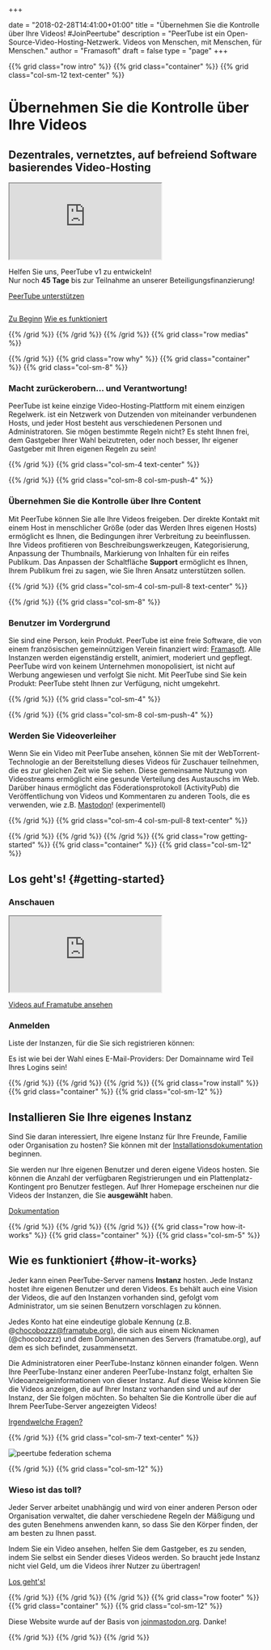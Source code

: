 +++

date = "2018-02-28T14:41:00+01:00"
title = "Übernehmen Sie die Kontrolle über Ihre Videos! #JoinPeertube"
description = "PeerTube ist ein Open-Source-Video-Hosting-Netzwerk. Videos von Menschen, mit Menschen, für Menschen."
author = "Framasoft"
draft = false
type = "page"
+++

{{% grid class="row intro" %}}
{{% grid class="container" %}}
{{% grid class="col-sm-12 text-center" %}}

# Übernehmen Sie die Kontrolle über Ihre Videos
## Dezentrales, vernetztes, auf befreiend Software basierendes Video-Hosting

<div class="col-md-6 well col-md-push-6">
  <div class="embed-responsive embed-responsive-16by9">
    <iframe class="embed-responsive-item" allowfullscreen
      src="https://framatube.org/videos/embed/217eefeb-883d-45be-b7fc-a788ad8507d3"></iframe>
  </div>
  <p class="text-left">Helfen Sie uns, PeerTube v1 zu entwickeln!<br>
  Nur noch <b><span id="kkbbDays">45</span> Tage</b> bis zur Teilnahme an unserer Beteiligungsfinanzierung!</p>
  <p><a class="button" href="https://www.kisskissbankbank.com/de/projects/peertube-a-free-and-federated-video-platform">PeerTube unterstützen</a></p>
</div>
<div class="col-md-6 col-md-pull-6">
  <img src="/notebook.jpg" class="img-responsive" alt="" />
  <p><a href="#getting-started">Zu Beginn</a> <a href="#how-it-works">Wie es funktioniert</a></p>
</div>

{{% /grid %}}
{{% /grid %}}
{{% /grid %}}
{{% grid class="row medias" %}}

<!---
{{% grid class="container" %}}
{{% grid class="col-sm-12 text-center" %}}

### In der Presse

- [![Le Figaro](/le_figaro_nb.png)](#media1)
- [![L’Humanité](/l_humanite_nb.png)](#media2)
- [![Libération](/liberation_nb.png)](#media3)
- [![NextInpact](/next_inpact_nb.png)](#media4)

{{% /grid %}}
{{% /grid %}}
-->

{{% /grid %}}
{{% grid class="row why" %}}
{{% grid class="container" %}}
{{% grid class="col-sm-8" %}}

### Macht zurückerobern&hellip; und Verantwortung!

PeerTube ist keine einzige Video-Hosting-Plattform mit einem einzigen Regelwerk.
ist ein Netzwerk von Dutzenden von miteinander verbundenen Hosts, und jeder Host besteht aus verschiedenen Personen und Administratoren.
Sie mögen bestimmte Regeln nicht?
Es steht Ihnen frei, dem Gastgeber Ihrer Wahl beizutreten, oder noch besser, Ihr eigener Gastgeber mit Ihren eigenen Regeln zu sein!

{{% /grid %}}
{{% grid class="col-sm-4 text-center" %}}

<i class="fa fa-globe fa-5x" aria-hidden="true"></i>

{{% /grid %}}
{{% grid class="col-sm-8 col-sm-push-4" %}}

### Übernehmen Sie die Kontrolle über Ihre Content

Mit PeerTube können Sie alle Ihre Videos freigeben. Der direkte Kontakt mit einem Host in menschlicher Größe (oder das Werden Ihres eigenen Hosts) ermöglicht es Ihnen, die Bedingungen ihrer Verbreitung zu beeinflussen.
Ihre Videos profitieren von Beschreibungswerkzeugen, Kategorisierung, Anpassung der Thumbnails, Markierung von Inhalten für ein reifes Publikum.
Das Anpassen der Schaltfläche **Support** ermöglicht es Ihnen, Ihrem Publikum frei zu sagen, wie Sie Ihren Ansatz unterstützen sollen.

{{% /grid %}}
{{% grid class="col-sm-4 col-sm-pull-8 text-center" %}}

<i class="fa fa-comment fa-5x" aria-hidden="true"></i>

{{% /grid %}}
{{% grid class="col-sm-8" %}}

### Benutzer im Vordergrund

Sie sind eine Person, kein Produkt.
PeerTube ist eine freie Software, die von einem französischen gemeinnützigen Verein finanziert wird: [Framasoft](https://soutenir.framasoft.org/association).
Alle Instanzen werden eigenständig erstellt, animiert, moderiert und gepflegt.
PeerTube wird von keinem Unternehmen monopolisiert, ist nicht auf Werbung angewiesen und verfolgt Sie nicht.
Mit PeerTube sind Sie kein Produkt:
PeerTube steht Ihnen zur Verfügung, nicht umgekehrt.

{{% /grid %}}
{{% grid class="col-sm-4" %}}

<i class="fa fa-group fa-5x" aria-hidden="true"></i>

{{% /grid %}}
{{% grid class="col-sm-8 col-sm-push-4" %}}

### Werden Sie Videoverleiher

Wenn Sie ein Video mit PeerTube ansehen, können Sie mit der WebTorrent-Technologie an der Bereitstellung dieses Videos für Zuschauer teilnehmen, die es zur gleichen Zeit wie Sie sehen.
Diese gemeinsame Nutzung von Videostreams ermöglicht eine gesunde Verteilung des Austauschs im Web.
Darüber hinaus ermöglicht das Föderationsprotokoll (ActivityPub) die Veröffentlichung von Videos und Kommentaren zu anderen Tools, die es verwenden, wie z.B. [Mastodon](https://joinmastodon.org)! (experimentell)

{{% /grid %}}
{{% grid class="col-sm-4 col-sm-pull-8 text-center" %}}

<i class="fa fa-fire fa-5x" aria-hidden="true"></i>

{{% /grid %}}
{{% /grid %}}
{{% /grid %}}
{{% grid class="row getting-started" %}}
{{% grid class="container" %}}
{{% grid class="col-sm-12" %}}

## Los geht's! {#getting-started}

### Anschauen

<div class="embed-responsive embed-responsive-16by9">
  <iframe class="embed-responsive-item" src="https://framatube.org/videos/embed/a8ea95b8-0396-49a6-8f30-e25e25fb2828" allowfullscreen></iframe>
</div>

[Videos auf Framatube ansehen](https://framatube.org)

### Anmelden

Liste der Instanzen, für die Sie sich registrieren können:

<div id="instances-list" class="list-group"></div>

<div id="instances-list-error" class="alert alert-danger" style="display: none">Es tut uns leid, aber wir können die Liste der Fälle nicht abrufen. Bitte versuchen Sie es später noch einmal.</div>

<div class="alert alert-info">Es ist wie bei der Wahl eines E-Mail-Providers: Der Domainname wird Teil Ihres Logins sein!</div>

{{% /grid %}}
{{% /grid %}}
{{% /grid %}}
{{% grid class="row install" %}}
{{% grid class="container" %}}
{{% grid class="col-sm-12" %}}

## Installieren Sie Ihre eigenes Instanz

Sind Sie daran interessiert, Ihre eigene Instanz für Ihre Freunde, Familie oder Organisation zu hosten?
Sie können mit der [Installationsdokumentation](https://github.com/Chocobozzz/PeerTube/blob/develop/support/doc/production.md) beginnen.

Sie werden nur Ihre eigenen Benutzer und deren eigene Videos hosten.
Sie können die Anzahl der verfügbaren Registrierungen und ein Plattenplatz-Kontingent pro Benutzer festlegen.
Auf Ihrer Homepage erscheinen nur die Videos der Instanzen, die Sie **ausgewählt** haben.

<a href="https://github.com/Chocobozzz/PeerTube/#production" target="_blank">Dokumentation</a>

{{% /grid %}}
{{% /grid %}}
{{% /grid %}}
{{% grid class="row how-it-works" %}}
{{% grid class="container" %}}
{{% grid class="col-sm-5" %}}

## Wie es funktioniert {#how-it-works}

Jeder kann einen PeerTube-Server namens **Instanz** hosten.
Jede Instanz hostet ihre eigenen Benutzer und deren Videos.
Es behält auch eine Vision der Videos, die auf den Instanzen vorhanden sind, gefolgt vom Administrator, um sie seinen Benutzern vorschlagen zu können.

Jedes Konto hat eine eindeutige globale Kennung (z.B. @chocobozzz@framatube.org), die sich aus einem Nicknamen (@chocobozzz) und dem Domänennamen des Servers (framatube.org), auf dem es sich befindet, zusammensetzt.

Die Administratoren einer PeerTube-Instanz können einander folgen.
Wenn Ihre PeerTube-Instanz einer anderen PeerTube-Instanz folgt, erhalten Sie Videoanzeigeinformationen von dieser Instanz.
Auf diese Weise können Sie die Videos anzeigen, die auf Ihrer Instanz vorhanden sind und auf der Instanz, der Sie folgen möchten.
So behalten Sie die Kontrolle über die auf Ihrem PeerTube-Server angezeigten Videos!

[Irgendwelche Fragen?](/de/faq/)

{{% /grid %}}
{{% grid class="col-sm-7 text-center" %}}

![peertube federation schema](/pt-p2p.png)

{{% /grid %}}
{{% grid class="col-sm-12" %}}

### Wieso ist das toll?

Jeder Server arbeitet unabhängig und wird von einer anderen Person oder Organisation verwaltet, die daher verschiedene Regeln der Mäßigung und des guten Benehmens anwenden kann, so dass Sie den Körper finden, der am besten zu Ihnen passt.

Indem Sie ein Video ansehen, helfen Sie dem Gastgeber, es zu senden, indem Sie selbst ein Sender dieses Videos werden.
So braucht jede Instanz nicht viel Geld, um die Videos ihrer Nutzer zu übertragen!

[Los geht's!](#getting-started)

{{% /grid %}}
{{% /grid %}}
{{% /grid %}}
{{% grid class="row footer" %}}
{{% grid class="container" %}}
{{% grid class="col-sm-12" %}}

Diese Website wurde auf der Basis von <a href="https://joinmastodon.org" target="_blank">joinmastodon.org</a>. Danke!

{{% /grid %}}
{{% /grid %}}
{{% /grid %}}
<p>
